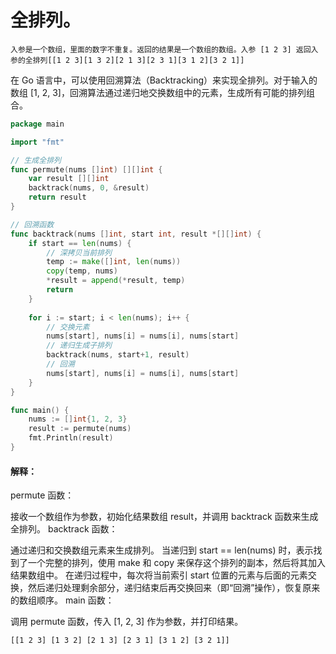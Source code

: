 # 全排列。
```text
入参是一个数组，里面的数字不重复。返回的结果是一个数组的数组。入参 [1 2 3] 返回入参的全排列[[1 2 3][1 3 2][2 1 3][2 3 1][3 1 2][3 2 1]]
```
在 Go 语言中，可以使用回溯算法（Backtracking）来实现全排列。对于输入的数组 [1, 2, 3]，回溯算法通过递归地交换数组中的元素，生成所有可能的排列组合。
```go
package main

import "fmt"

// 生成全排列
func permute(nums []int) [][]int {
    var result [][]int
    backtrack(nums, 0, &result)
    return result
}

// 回溯函数
func backtrack(nums []int, start int, result *[][]int) {
    if start == len(nums) {
        // 深拷贝当前排列
        temp := make([]int, len(nums))
        copy(temp, nums)
        *result = append(*result, temp)
        return
    }
    
    for i := start; i < len(nums); i++ {
        // 交换元素
        nums[start], nums[i] = nums[i], nums[start]
        // 递归生成子排列
        backtrack(nums, start+1, result)
        // 回溯
        nums[start], nums[i] = nums[i], nums[start]
    }
}

func main() {
    nums := []int{1, 2, 3}
    result := permute(nums)
    fmt.Println(result)
}

```
#### 解释：
permute 函数：

接收一个数组作为参数，初始化结果数组 result，并调用 backtrack 函数来生成全排列。
backtrack 函数：

通过递归和交换数组元素来生成排列。
当递归到 start == len(nums) 时，表示找到了一个完整的排列，使用 make 和 copy 来保存这个排列的副本，然后将其加入结果数组中。
在递归过程中，每次将当前索引 start 位置的元素与后面的元素交换，然后递归处理剩余部分，递归结束后再交换回来（即“回溯”操作），恢复原来的数组顺序。
main 函数：

调用 permute 函数，传入 [1, 2, 3] 作为参数，并打印结果。
```text
[[1 2 3] [1 3 2] [2 1 3] [2 3 1] [3 1 2] [3 2 1]]
```